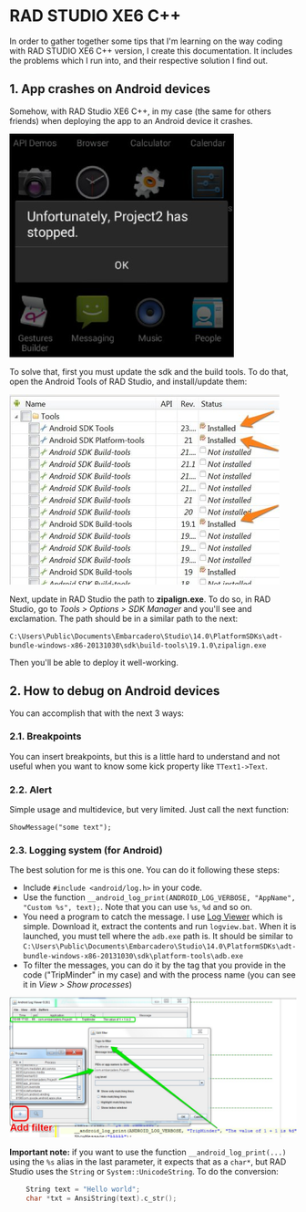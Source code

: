 # RAD STUDIO XE6 C++

In order to gather together some tips that I'm learning on the way coding with RAD STUDIO XE6 C++ version, I create this documentation. It includes the problems which I run into, and their respective solution I find out.

## 1. App crashes on Android devices
Somehow, with RAD Studio XE6 C++, in my case (the same for others friends) when deploying the app to an Android device it crashes. 

![App crashes](img_docs/00__app_crashes.jpg)

To solve that, first you must update the sdk and the build tools. To do that, open the Android Tools of RAD Studio, and install/update them:

![SDK updates](img_docs/01__sdk_updates.jpg)

Next, update in RAD Studio the path to **zipalign.exe**. To do so, in RAD Studio, go to *Tools > Options > SDK Manager* and you'll see and exclamation. The path should be in a similar path to the next:
```
C:\Users\Public\Documents\Embarcadero\Studio\14.0\PlatformSDKs\adt-bundle-windows-x86-20131030\sdk\build-tools\19.1.0\zipalign.exe
```
Then you'll be able to deploy it well-working.

## 2. How to debug on Android devices

You can accomplish that with the next 3 ways:

### 2.1. Breakpoints
You can insert breakpoints, but this is a little hard to understand and not useful when you want to know some kick property like `TText1->Text`. 

### 2.2. Alert
Simple usage and multidevice, but very limited. Just call the next function:
```
ShowMessage("some text");
```

### 2.3. Logging system (for Android)
The best solution for me is this one. You can do it following these steps:
  - Include `#include <android/log.h>` in your code.
  - Use the function `__android_log_print(ANDROID_LOG_VERBOSE, "AppName", "Custom %s", text);`. Note that you can use `%s`, `%d` and so on.
  - You need a program to catch the message. I use [Log Viewer](https://bitbucket.org/mlopatkin/android-log-viewer/downloads) which is simple. Download it, extract the contents and run `logview.bat`. When it is launched, you must tell where the `adb.exe` path is. It should be similar to `C:\Users\Public\Documents\Embarcadero\Studio\14.0\PlatformSDKs\adt-bundle-windows-x86-20131030\sdk\platform-tools\adb.exe`
  - To filter the messages, you can do it by the tag that you provide in the code ("TripMinder" in my case) and with the process name (you can see it in _View > Show processes_)
  
  ![Log Viewer](img_docs/02__log_viewer.jpg)

**Important note:** if you want to use the function `__android_log_print(...)` using the `%s` alias in the last parameter, it expects that as a `char*`, but RAD Studio uses the `String` or `System::UnicodeString`. To do the conversion:
```c++
	String text = "Hello world";
	char *txt = AnsiString(text).c_str();
```







